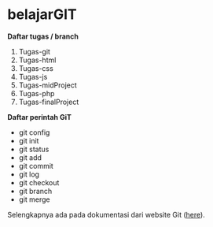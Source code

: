 # belajarGIT

**Daftar tugas / branch**
1. Tugas-git
2. Tugas-html
3. Tugas-css
4. Tugas-js
5. Tugas-midProject
6. Tugas-php
7. Tugas-finalProject

**Daftar perintah GiT**
- git config
- git init
- git status
- git add
- git commit
- git log
- git checkout
- git branch
- git merge

Selengkapnya ada pada dokumentasi dari website Git ([here](https://git-scm.com/docs)).
